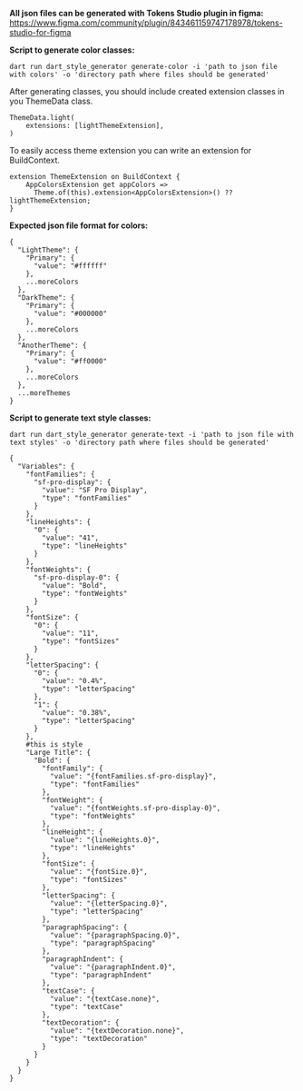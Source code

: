 **All json files can be generated with Tokens Studio plugin in figma:**
https://www.figma.com/community/plugin/843461159747178978/tokens-studio-for-figma

**Script to generate color classes:**

`dart run dart_style_generator generate-color -i 'path to json file with colors' -o 'directory path where files should be
generated'`

After generating classes, you should include created extension classes in you ThemeData class.

```
ThemeData.light(
    extensions: [lightThemeExtension],
)
```

To easily access theme extension you can write an extension for BuildContext.

```
extension ThemeExtension on BuildContext {
    AppColorsExtension get appColors =>
      Theme.of(this).extension<AppColorsExtension>() ?? lightThemeExtension;
}
```

**Expected json file format for colors:**

```
{
  "LightTheme": {
    "Primary": {
      "value": "#ffffff"
    },
    ...moreColors
  },
  "DarkTheme": {
    "Primary": {
      "value": "#000000"
    },
    ...moreColors
  },
  "AnotherTheme": {
    "Primary": {
      "value": "#ff0000"
    },
    ...moreColors
  },
  ...moreThemes
}
```

**Script to generate text style classes:**

`dart run dart_style_generator generate-text -i 'path to json file with text styles' -o 'directory path where files should be
generated'`

```
{
  "Variables": {
    "fontFamilies": {
      "sf-pro-display": {
        "value": "SF Pro Display",
        "type": "fontFamilies"
      }
    },
    "lineHeights": {
      "0": {
        "value": "41",
        "type": "lineHeights"
      }
    },
    "fontWeights": {
      "sf-pro-display-0": {
        "value": "Bold",
        "type": "fontWeights"
      }
    },
    "fontSize": {
      "0": {
        "value": "11",
        "type": "fontSizes"
      }
    },
    "letterSpacing": {
      "0": {
        "value": "0.4%",
        "type": "letterSpacing"
      },
      "1": {
        "value": "0.38%",
        "type": "letterSpacing"
      }
    },
    #this is style
    "Large Title": {
      "Bold": {
        "fontFamily": {
          "value": "{fontFamilies.sf-pro-display}",
          "type": "fontFamilies"
        },
        "fontWeight": {
          "value": "{fontWeights.sf-pro-display-0}",
          "type": "fontWeights"
        },
        "lineHeight": {
          "value": "{lineHeights.0}",
          "type": "lineHeights"
        },
        "fontSize": {
          "value": "{fontSize.0}",
          "type": "fontSizes"
        },
        "letterSpacing": {
          "value": "{letterSpacing.0}",
          "type": "letterSpacing"
        },
        "paragraphSpacing": {
          "value": "{paragraphSpacing.0}",
          "type": "paragraphSpacing"
        },
        "paragraphIndent": {
          "value": "{paragraphIndent.0}",
          "type": "paragraphIndent"
        },
        "textCase": {
          "value": "{textCase.none}",
          "type": "textCase"
        },
        "textDecoration": {
          "value": "{textDecoration.none}",
          "type": "textDecoration"
        }
      }
    }
  }
}
```